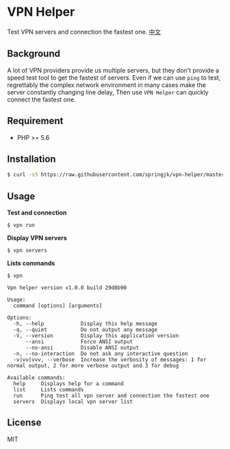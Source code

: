 # VPN Helper

Test VPN servers and connection the fastest one. [中文](https://github.com/springjk/vpn-helper/blob/master/README-zh.md)

## Background

A lot of VPN providers provide us multiple servers, but they don't provide a speed test tool to get the fastest of servers. Even if we can use `ping` to test, regrettably the complex network environment in many cases make the server constantly changing line delay, Then use `VPN Helper` can quickly connect the fastest one.

## Requirement

* PHP >= 5.6

## Installation

``` bash
$ curl -sS https://raw.githubusercontent.com/springjk/vpn-helper/master/installer | php
```

## Usage

**Test and connection**

``` shell
$ vpn run
```

**Display VPN servers**

``` shell
$ vpn servers
```

**Lists commands**

``` shell
$ vpn

Vpn helper version v1.0.0 build 29d8b90

Usage:
  command [options] [arguments]

Options:
  -h, --help            Display this help message
  -q, --quiet           Do not output any message
  -V, --version         Display this application version
      --ansi            Force ANSI output
      --no-ansi         Disable ANSI output
  -n, --no-interaction  Do not ask any interactive question
  -v|vv|vvv, --verbose  Increase the verbosity of messages: 1 for normal output, 2 for more verbose output and 3 for debug

Available commands:
  help     Displays help for a command
  list     Lists commands
  run      Ping test all vpn server and connection the fastest one
  servers  Displays local vpn server list
```
## License

MIT

